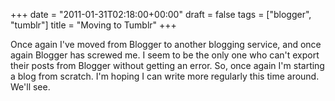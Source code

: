 +++
date = "2011-01-31T02:18:00+00:00"
draft = false
tags = ["blogger", "tumblr"]
title = "Moving to Tumblr"
+++
<p>Once again I've moved from Blogger to another blogging service, and once again Blogger has screwed me. I seem to be the only one who can't export their posts from Blogger without getting an error. So, once again I'm starting a blog from scratch. I'm hoping I can write more regularly this time around. We'll see.</p>
